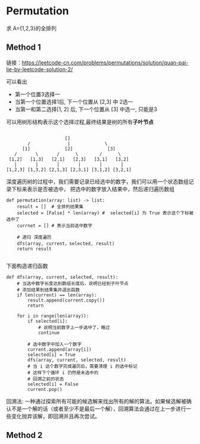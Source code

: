 # Permutation 


求 A={1,2,3}的全排列

## Method 1
链接：https://leetcode-cn.com/problems/permutations/solution/quan-pai-lie-by-leetcode-solution-2/

可以看出
- 第一个位置3选择一
- 当第一个位置选择1后, 下一个位置从 [2,3] 中 2选一
- 当第一和第二选择[1, 2] 后, 下一个位置从 [3] 中选一, 只能是3


可以用树形结构表示这个选择过程,最终结果是树的所有**子叶节点**
```

                      []
        /              |             \
      [1]             [2]             [3]
   /       \       /      \        /      \
 [1,2]   [1,3]   [2,1]   [2,3]   [3,1]   [3,2]
   |       |       |       |       |       |
[1,2,3] [1,3,2] [2,1,3] [2,3,1] [3,1,2] [3,2,1]
```

深度遍历树的过程中，我们需要记录已经选中的数字，我们可以用一个状态数组记录下标来表示是否被选中，
把选中的数字放入结果中，然后递归遍历数组
```python3
def permutation(array: list) -> list:
    result = []  # 全排列结果集 
    selected = [False] * len(array) #  selected[i] 为 True 表示这个下标被选中了
    currnet = [] # 表示当前选中数字

    # 递归 深度遍历
    dfs(array, current，selected, result)
    return result
    
```
下面构造递归函数

```python3
def dfs(array, current, selected, result):
    # 当选中数字长度达到数组长度后，说明已经到子叶节点
    # 添加结果到结果集并退出函数
    if len(current) == len(array):
        result.append(current.copy())
        return

    for i in range(len(array)):
        if selected[i]:
            # 说明当前数字上一步选中了，略过
            continue

        # 选中数字中加入一个数字
        current.append(array[i])
        selected[i] = True
        dfs(array, current, selected, result)
        # 当 i 这个数字完成遍历后，需要清理 i 的选中标记
        # 这样下个循环 i 仍然是未选中的
        # 回溯之前的状态
        selected[i] = False
        current.pop()

```

回溯法: 一种通过探索所有可能的候选解来找出所有的解的算法。如果候选解被确认不是一个解的话（或者至少不是最后一个解），回溯算法会通过在上一步进行一些变化抛弃该解，即回溯并且再次尝试。


## Method 2
